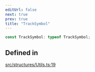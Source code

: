 ```yaml
---
editUrl: false
next: true
prev: true
title: "TrackSymbol"
---
```


```ts
const TrackSymbol: typeof TrackSymbol;
```

## Defined in

[src/structures/Utils.ts:19](https://github.com/appujet/lavalink-client/blob/4880e032861893b27e80b7c2d6c36639afbb3479/src/structures/Utils.ts#L19)
